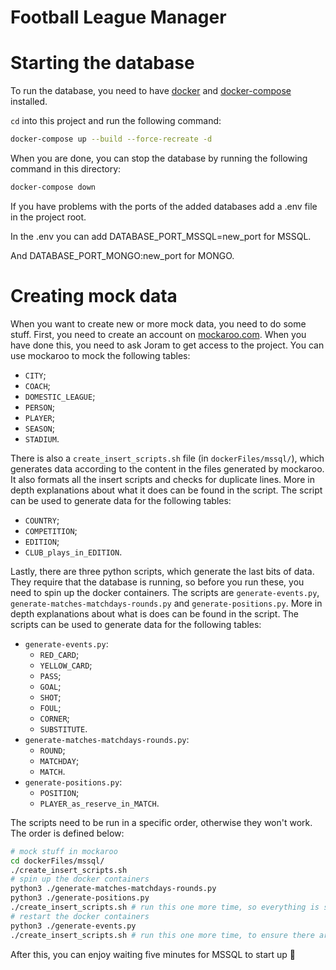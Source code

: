 # Football League Manager

# Starting the database

To run the database, you need to have [docker](https://docs.docker.com/get-docker/) and [docker-compose](https://docs.docker.com/compose/install/) installed.

`cd` into this project and run the following command:

```bash
docker-compose up --build --force-recreate -d
```

When you are done, you can stop the database by running the following command in this directory:

```bash
docker-compose down
```

If you have problems with the ports of the added databases add a .env file in the project root.

In the .env you can add DATABASE_PORT_MSSQL=new_port for MSSQL.

And DATABASE_PORT_MONGO:new_port for MONGO.

# Creating mock data

When you want to create new or more mock data, you need to do some stuff. First, you need to create an account on [mockaroo.com](https://mockaroo.com/). When you have done this, you need to ask Joram to get access to the project. You can use mockaroo to mock the following tables:

- `CITY`;
- `COACH`;
- `DOMESTIC_LEAGUE`;
- `PERSON`;
- `PLAYER`;
- `SEASON`;
- `STADIUM`.

There is also a `create_insert_scripts.sh` file (in `dockerFiles/mssql/`), which generates data according to the content in the files generated by mockaroo. It also formats all the insert scripts and checks for duplicate lines. More in depth explanations about what it does can be found in the script. The script can be used to generate data for the following tables:

- `COUNTRY`;
- `COMPETITION`;
- `EDITION`;
- `CLUB_plays_in_EDITION`.

Lastly, there are three python scripts, which generate the last bits of data. They require that the database is running, so before you run these, you need to spin up the docker containers. The scripts are `generate-events.py`, `generate-matches-matchdays-rounds.py` and `generate-positions.py`. More in depth explanations about what is does can be found in the script. The scripts can be used to generate data for the following tables:

- `generate-events.py`:
	- `RED_CARD`;
	- `YELLOW_CARD`;
	- `PASS`;
	- `GOAL`;
	- `SHOT`;
	- `FOUL`;
	- `CORNER`;
	- `SUBSTITUTE`.
- `generate-matches-matchdays-rounds.py`:
	- `ROUND`;
	- `MATCHDAY`;
	- `MATCH`.
- `generate-positions.py`:
	- `POSITION`;
	- `PLAYER_as_reserve_in_MATCH`.

The scripts need to be run in a specific order, otherwise they won't work. The order is defined below:

```bash
# mock stuff in mockaroo
cd dockerFiles/mssql/
./create_insert_scripts.sh
# spin up the docker containers
python3 ./generate-matches-matchdays-rounds.py
python3 ./generate-positions.py
./create_insert_scripts.sh # run this one more time, so everything is sorted correctly
# restart the docker containers
python3 ./generate-events.py
./create_insert_scripts.sh # run this one more time, to ensure there are no duplicates
```

After this, you can enjoy waiting five minutes for MSSQL to start up 🤡
